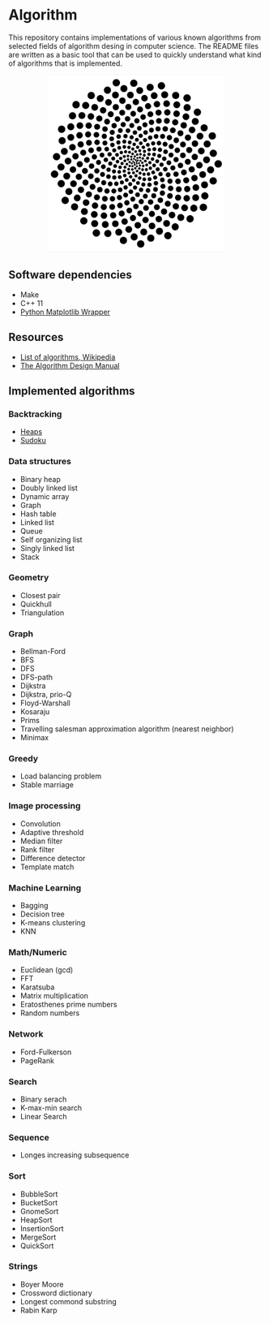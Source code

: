 Algorithm
===============================
This repository contains implementations of various known algorithms from selected fields of algorithm desing in computer science. The README files are written as a basic tool that can be used to quickly understand what kind of algorithms that is implemented.  


<p align="center">
<img src="sunflower.png" height="350" alt="Screenshot"/>
</p>

## Software dependencies
* Make
* C++ 11
* [Python Matplotlib Wrapper](https://github.com/lava/matplotlib-cpp)

## Resources
* [List of algorithms, Wikipedia](https://en.wikipedia.org/wiki/List_of_algorithms)
* [The Algorithm Design Manual](https://amzn.to/2wT0YFj)

## Implemented algorithms

### Backtracking

* [Heaps](https://github.com/alex011235/algorithm/blob/master/backtracking/heaps.cc)
* [Sudoku](https://github.com/alex011235/algorithm/blob/master/backtracking/sudoku.cc)

### Data structures

* Binary heap
* Doubly linked list
* Dynamic array
* Graph
* Hash table
* Linked list
* Queue
* Self organizing list
* Singly linked list
* Stack

### Geometry

* Closest pair
* Quickhull
* Triangulation

### Graph

* Bellman-Ford
* BFS
* DFS
* DFS-path
* Dijkstra
* Dijkstra, prio-Q
* Floyd-Warshall
* Kosaraju
* Prims
* Travelling salesman approximation algorithm (nearest neighbor)
* Minimax

### Greedy

* Load balancing problem
* Stable marriage

### Image processing

* Convolution
* Adaptive threshold
* Median filter
* Rank filter
* Difference detector
* Template match

### Machine Learning

* Bagging
* Decision tree
* K-means clustering
* KNN

### Math/Numeric

* Euclidean (gcd)
* FFT
* Karatsuba
* Matrix multiplication
* Eratosthenes prime numbers
* Random numbers

### Network

* Ford-Fulkerson
* PageRank

### Search

* Binary serach
* K-max-min search
* Linear Search

### Sequence

* Longes increasing subsequence

### Sort

* BubbleSort
* BucketSort
* GnomeSort
* HeapSort
* InsertionSort
* MergeSort
* QuickSort

### Strings

* Boyer Moore
* Crossword dictionary
* Longest commond substring
* Rabin Karp
